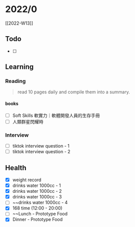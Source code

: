 # 2022/0

[[2022-W13]]

## Todo

- [ ]

## Learning

### Reading

> read 10 pages daily and compile them into a summary.

#### books

- [ ] Soft Skills 軟實力｜軟體開發人員的生存手冊
- [ ] 人類群星閃耀時

### Interview

- [ ] tiktok interview question - 1
- [ ] tiktok interview question - 2

## Health

- [x] weight record
- [x] drinks water 1000cc - 1
- [x] drinks water 1000cc - 2
- [x] drinks water 1000cc - 3
- [ ] ~~drinks water 1000cc - 4
- [x] 168 time (12:00 - 20:00)
- [ ] ~~Lunch - Prototype Food
- [x] Dinner - Prototype Food
